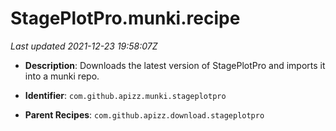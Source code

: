 # StagePlotPro.munki.recipe

_Last updated 2021-12-23 19:58:07Z_

- **Description**: Downloads the latest version of StagePlotPro and imports it into a munki repo.

- **Identifier**: `com.github.apizz.munki.stageplotpro`

- **Parent Recipes**: `com.github.apizz.download.stageplotpro`